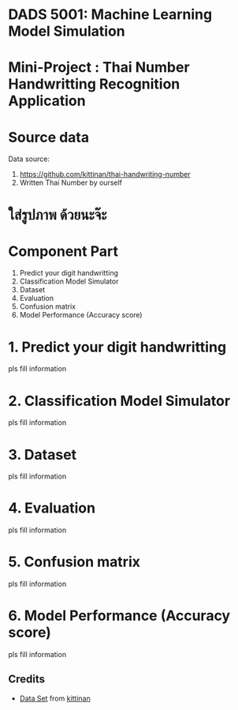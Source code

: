 # DADS 5001: Machine Learning Model Simulation
# Mini-Project : Thai Number Handwritting Recognition Application

# Source data
Data source:
  1. https://github.com/kittinan/thai-handwriting-number
  2. Written Thai Number by ourself

# ใส่รูปภาพ ด้วยนะจ๊ะ

# Component Part
  1. Predict your digit handwritting
  2. Classification Model Simulator
  3. Dataset
  4. Evaluation
  5. Confusion matrix
  6. Model Performance (Accuracy score)

# 1. Predict your digit handwritting
pls fill information

# 2. Classification Model Simulator
pls fill information

# 3. Dataset
pls fill information

# 4. Evaluation
pls fill information

# 5. Confusion matrix
pls fill information

# 6. Model Performance (Accuracy score)
pls fill information

## Credits

- [Data Set](https://github.com/kittinan/thai-handwriting-number) from [kittinan](https://github.com/kittinan)
